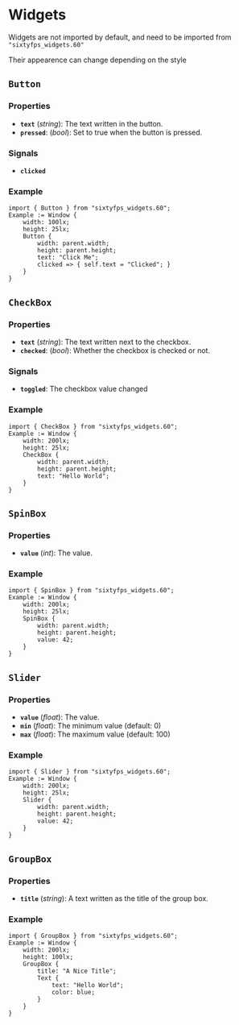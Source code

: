 # Widgets

Widgets are not imported by default, and need to be imported from `"sixtyfps_widgets.60"`

Their appearence can change depending on the style

## `Button`

### Properties

* **`text`** (*string*): The text written in the button.
* **`pressed`**: (*bool*): Set to true when the button is pressed.

### Signals

* **`clicked`**

### Example

```60
import { Button } from "sixtyfps_widgets.60";
Example := Window {
    width: 100lx;
    height: 25lx;
    Button {
        width: parent.width;
        height: parent.height;
        text: "Click Me";
        clicked => { self.text = "Clicked"; }
    }
}
```

## `CheckBox`

### Properties

* **`text`** (*string*): The text written next to the checkbox.
* **`checked`**: (*bool*): Whether the checkbox is checked or not.

### Signals

* **`toggled`**: The checkbox value changed

### Example

```60
import { CheckBox } from "sixtyfps_widgets.60";
Example := Window {
    width: 200lx;
    height: 25lx;
    CheckBox {
        width: parent.width;
        height: parent.height;
        text: "Hello World";
    }
}
```


## `SpinBox`

### Properties

* **`value`** (*int*): The value.

### Example

```60
import { SpinBox } from "sixtyfps_widgets.60";
Example := Window {
    width: 200lx;
    height: 25lx;
    SpinBox {
        width: parent.width;
        height: parent.height;
        value: 42;
    }
}
```


## `Slider`

### Properties

* **`value`** (*float*): The value.
* **`min`** (*float*): The minimum value (default: 0)
* **`max`** (*float*): The maximum value (default: 100)

### Example

```60
import { Slider } from "sixtyfps_widgets.60";
Example := Window {
    width: 200lx;
    height: 25lx;
    Slider {
        width: parent.width;
        height: parent.height;
        value: 42;
    }
}
```


## `GroupBox`

### Properties

* **`title`** (*string*): A text written as the title of the group box.

### Example

```60
import { GroupBox } from "sixtyfps_widgets.60";
Example := Window {
    width: 200lx;
    height: 100lx;
    GroupBox {
        title: "A Nice Title";
        Text {
            text: "Hello World";
            color: blue;
        }
    }
}
```



